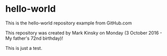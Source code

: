 # hello-world
This is the hello-world repository example from GitHub.com

This repository was created by Mark Kinsky on Monday (3 October 2016 - My father's 72nd birthday)!

This is just a test.
